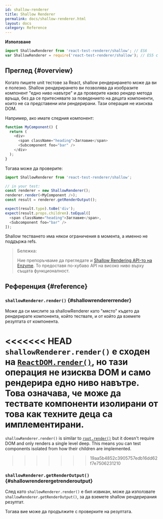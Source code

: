```yaml
---
id: shallow-renderer
title: Shallow Renderer
permalink: docs/shallow-renderer.html
layout: docs
category: Reference
---
```


**Използване**

```javascript
import ShallowRenderer from 'react-test-renderer/shallow'; // ES6
var ShallowRenderer = require('react-test-renderer/shallow'); // ES5 с npm
```

## Преглед {#overview}

Когато пишете unit тестове за React, shallow рендерирането може да ви е полезно. Shallow рендерирането ви позволява да изобразите компонент "едно ниво навътре" и да проверите какво рендер метода връща, без да се притеснявате за поведението на децата компоненти, които не са представени или рендерирани. Тази операция не изисква DOM.

Например, ако имате следния компонент:

```javascript
function MyComponent() {
  return (
    <div>
      <span className="heading">Заглавие</span>
      <Subcomponent foo="bar" />
    </div>
  );
}
```

Тогава може да проверите:

```javascript
import ShallowRenderer from 'react-test-renderer/shallow';

// in your test:
const renderer = new ShallowRenderer();
renderer.render(<MyComponent />);
const result = renderer.getRenderOutput();

expect(result.type).toBe('div');
expect(result.props.children).toEqual([
  <span className="heading">Заглавие</span>,
  <Subcomponent foo="bar" />
]);
```

Shallow тестването има някои ограничения в момента, а именно не поддържа refs.

> Бележка:
>
> Ние препоръчваме да прегледате и [Shallow Rendering API-то на Enzyme](https://airbnb.io/enzyme/docs/api/shallow.html). То предоставя по-хубаво API на високо ниво върху същата функционалност.

## Референция {#reference}

### `shallowRenderer.render()` {#shallowrendererrender}

Може да си мислите за shallowRenderer като "място" където да рендерирате компонента, който тествате, и от който да вземете резултата от компонента.

<<<<<<< HEAD
`shallowRenderer.render()` е сходен на [`ReactDOM.render()`](/docs/react-dom.html#render), но тази операция не изисква DOM и само рендерира едно ниво навътре. Това означава, че може да тествате компоненти изолирани от това как техните деца са имплементирани.
=======
`shallowRenderer.render()` is similar to [`root.render()`](/docs/react-dom-client.html#createroot) but it doesn't require DOM and only renders a single level deep. This means you can test components isolated from how their children are implemented.
>>>>>>> 19aa5b4852c3905757edb16dd62f7e7506231210

### `shallowRenderer.getRenderOutput()` {#shallowrenderergetrenderoutput}

След като `shallowRenderer.render()` е бил извикан, може да използвате `shallowRenderer.getRenderOutput()`, за да вземете shallow рендерирания резултат.

Тогава вие може да продължите с проверките на резултата.
